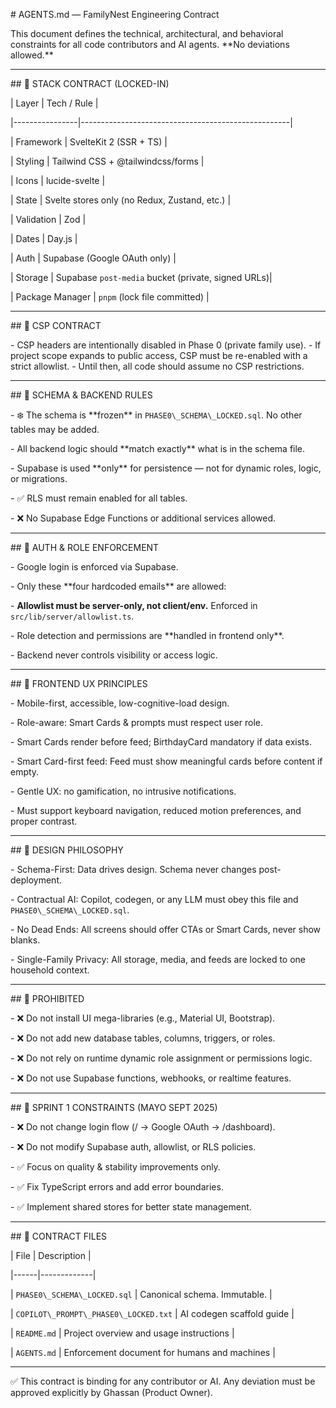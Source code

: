 \# AGENTS.md — FamilyNest Engineering Contract



This document defines the technical, architectural, and behavioral constraints for all code contributors and AI agents. \*\*No deviations allowed.\*\*



---



\## 🔧 STACK CONTRACT (LOCKED-IN)



| Layer           | Tech / Rule                                        |

|----------------|----------------------------------------------------|

| Framework       | SvelteKit 2 (SSR + TS)                             |

| Styling         | Tailwind CSS + @tailwindcss/forms                 |

| Icons           | lucide-svelte                                      |

| State           | Svelte stores only (no Redux, Zustand, etc.)       |

| Validation      | Zod                                                |

| Dates           | Day.js                                             |

| Auth            | Supabase (Google OAuth only)                       |

| Storage         | Supabase `post-media` bucket (private, signed URLs)|

| Package Manager | `pnpm` (lock file committed)                       |



---



\## 🔐 CSP CONTRACT

\- CSP headers are intentionally disabled in Phase 0 (private family use).
\- If project scope expands to public access, CSP must be re-enabled with a strict allowlist.
\- Until then, all code should assume no CSP restrictions.



---



\## 🧱 SCHEMA \& BACKEND RULES



\- ❄️ The schema is \*\*frozen\*\* in `PHASE0\_SCHEMA\_LOCKED.sql`. No other tables may be added.

\- All backend logic should \*\*match exactly\*\* what is in the schema file.

\- Supabase is used \*\*only\*\* for persistence — not for dynamic roles, logic, or migrations.

\- ✅ RLS must remain enabled for all tables.

\- ❌ No Supabase Edge Functions or additional services allowed.



---



\## 🔐 AUTH \& ROLE ENFORCEMENT



\- Google login is enforced via Supabase.

\- Only these \*\*four hardcoded emails\*\* are allowed:



\- **Allowlist must be server-only, not client/env.** Enforced in `src/lib/server/allowlist.ts`.

\- Role detection and permissions are \*\*handled in frontend only\*\*.

\- Backend never controls visibility or access logic.



---



\## 🎨 FRONTEND UX PRINCIPLES



\- Mobile-first, accessible, low-cognitive-load design.

\- Role-aware: Smart Cards \& prompts must respect user role.

\- Smart Cards render before feed; BirthdayCard mandatory if data exists.

\- Smart Card-first feed: Feed must show meaningful cards before content if empty.

\- Gentle UX: no gamification, no intrusive notifications.

\- Must support keyboard navigation, reduced motion preferences, and proper contrast.



---



\## 🧠 DESIGN PHILOSOPHY



\- Schema-First: Data drives design. Schema never changes post-deployment.

\- Contractual AI: Copilot, codegen, or any LLM must obey this file and `PHASE0\_SCHEMA\_LOCKED.sql`.

\- No Dead Ends: All screens should offer CTAs or Smart Cards, never show blanks.

\- Single-Family Privacy: All storage, media, and feeds are locked to one household context.



---



\## 🚫 PROHIBITED



\- ❌ Do not install UI mega-libraries (e.g., Material UI, Bootstrap).

\- ❌ Do not add new database tables, columns, triggers, or roles.

\- ❌ Do not rely on runtime dynamic role assignment or permissions logic.

\- ❌ Do not use Supabase functions, webhooks, or realtime features.



---



\## 🚧 SPRINT 1 CONSTRAINTS (MAYO SEPT 2025)



\- ❌ Do not change login flow (/ → Google OAuth → /dashboard).

\- ❌ Do not modify Supabase auth, allowlist, or RLS policies.

\- ✅ Focus on quality & stability improvements only.

\- ✅ Fix TypeScript errors and add error boundaries.

\- ✅ Implement shared stores for better state management.



---



\## 📁 CONTRACT FILES



| File | Description |

|------|-------------|

| `PHASE0\_SCHEMA\_LOCKED.sql` | Canonical schema. Immutable. |

| `COPILOT\_PROMPT\_PHASE0\_LOCKED.txt` | AI codegen scaffold guide |

| `README.md` | Project overview and usage instructions |

| `AGENTS.md` | Enforcement document for humans and machines |



---



✅ This contract is binding for any contributor or AI. Any deviation must be approved explicitly by Ghassan (Product Owner).




